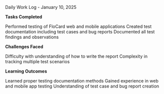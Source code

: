 Daily Work Log - January 10, 2025

**Tasks Completed**

Performed testing of FloCard web and mobile applications
Created test documentation including test cases and bug reports
Documented all test findings and observations

**Challenges Faced**

Difficulty with understanding of how to write the report
Complexity in tracking multiple test scenarios

**Learning Outcomes**

Learned proper testing documentation methods
Gained experience in web and mobile app testing
Understanding of test case and bug report creation 
